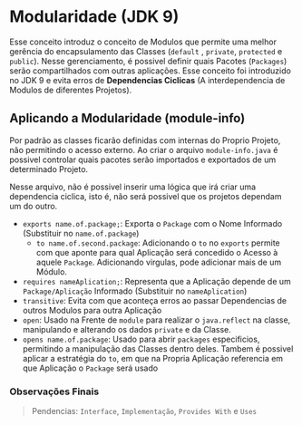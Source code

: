 # Modularidade (JDK 9)

Esse conceito introduz o conceito de Modulos que permite uma melhor gerência do encapsulamento das Classes (``default``
, ``private``, ``protected`` e ``public``). Nesse gerenciamento, é possivel definir quais Pacotes (``Packages``) serão
compartilhados com outras aplicações. Esse conceito foi introduzido no JDK 9 e evita erros de **Dependencias Ciclicas**
(A interdependencia de Modulos de diferentes Projetos).

## Aplicando a Modularidade (module-info)

Por padrão as classes ficarão definidas com internas do Proprio Projeto, não permitindo o acesso externo. Ao criar o
arquivo ``module-info.java`` é possivel controlar quais pacotes serão importados e exportados de um determinado Projeto.

Nesse arquivo, não é possivel inserir uma lógica que irá criar uma dependencia ciclica, isto é, não será possivel que os
projetos dependam um do outro.

- ``exports name.of.package;``: Exporta o ``Package`` com o Nome Informado (Substituir no ``name.of.package``)
  - ``to name.of.second.package``: Adicionando o ``to`` no ``exports`` permite com que aponte para qual Aplicação será
    concedido o Acesso à aquele ``Package``. Adicionando virgulas, pode adicionar mais de um Módulo.
- ``requires nameAplication;``: Representa que a Aplicação depende de um ``Package/Aplicação`` Informado (Substituir
  no ``nameAplication``)
- ``transitive``: Evita com que aconteça erros ao passar Dependencias de outros Modulos para outra Aplicação
- ``open``: Usado na Frente de ``module`` para realizar o ``java.reflect`` na classe, manipulando e alterando os
  dados ``private`` e da Classe.
- ``opens name.of.package``: Usado para abrir  ``packages`` especificios, permitindo a manipulação das Classes dentro
  deles. Tambem é possivel aplicar a estratégia do ``to``, em que na Propria Aplicação referencia em que Aplicação
  o ``Package`` será usado

### Observações Finais

> Pendencias: ``Interface``, ``Implementação``, ``Provides With`` e ``Uses``
